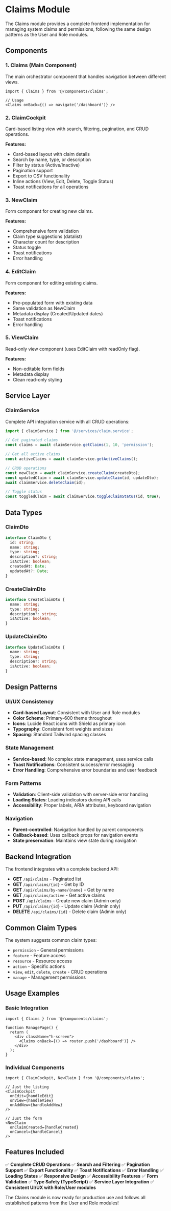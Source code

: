 # Claims Module

The Claims module provides a complete frontend implementation for managing system claims and permissions, following the same design patterns as the User and Role modules.

## Components

### 1. Claims (Main Component)
The main orchestrator component that handles navigation between different views.

```tsx
import { Claims } from '@/components/claims';

// Usage
<Claims onBack={() => navigate('/dashboard')} />
```

### 2. ClaimCockpit
Card-based listing view with search, filtering, pagination, and CRUD operations.

**Features:**
- Card-based layout with claim details
- Search by name, type, or description
- Filter by status (Active/Inactive)
- Pagination support
- Export to CSV functionality
- Inline actions (View, Edit, Delete, Toggle Status)
- Toast notifications for all operations

### 3. NewClaim
Form component for creating new claims.

**Features:**
- Comprehensive form validation
- Claim type suggestions (datalist)
- Character count for description
- Status toggle
- Toast notifications
- Error handling

### 4. EditClaim
Form component for editing existing claims.

**Features:**
- Pre-populated form with existing data
- Same validation as NewClaim
- Metadata display (Created/Updated dates)
- Toast notifications
- Error handling

### 5. ViewClaim
Read-only view component (uses EditClaim with readOnly flag).

**Features:**
- Non-editable form fields
- Metadata display
- Clean read-only styling

## Service Layer

### ClaimService
Complete API integration service with all CRUD operations:

```typescript
import { claimService } from '@/services/claim.service';

// Get paginated claims
const claims = await claimService.getClaims(1, 10, 'permission');

// Get all active claims
const activeClaims = await claimService.getActiveClaims();

// CRUD operations
const newClaim = await claimService.createClaim(createDto);
const updatedClaim = await claimService.updateClaim(id, updateDto);
await claimService.deleteClaim(id);

// Toggle status
const toggledClaim = await claimService.toggleClaimStatus(id, true);
```

## Data Types

### ClaimDto
```typescript
interface ClaimDto {
  id: string;
  name: string;
  type: string;
  description?: string;
  isActive: boolean;
  createdAt: Date;
  updatedAt?: Date;
}
```

### CreateClaimDto
```typescript
interface CreateClaimDto {
  name: string;
  type: string;
  description?: string;
  isActive: boolean;
}
```

### UpdateClaimDto
```typescript
interface UpdateClaimDto {
  name: string;
  type: string;
  description?: string;
  isActive: boolean;
}
```

## Design Patterns

### UI/UX Consistency
- **Card-based Layout**: Consistent with User and Role modules
- **Color Scheme**: Primary-600 theme throughout
- **Icons**: Lucide React icons with Shield as primary icon
- **Typography**: Consistent font weights and sizes
- **Spacing**: Standard Tailwind spacing classes

### State Management
- **Service-based**: No complex state management, uses service calls
- **Toast Notifications**: Consistent success/error messaging
- **Error Handling**: Comprehensive error boundaries and user feedback

### Form Patterns
- **Validation**: Client-side validation with server-side error handling
- **Loading States**: Loading indicators during API calls
- **Accessibility**: Proper labels, ARIA attributes, keyboard navigation

### Navigation
- **Parent-controlled**: Navigation handled by parent components
- **Callback-based**: Uses callback props for navigation events
- **State preservation**: Maintains view state during navigation

## Backend Integration

The frontend integrates with a complete backend API:

- **GET** `/api/claims` - Paginated list
- **GET** `/api/claims/{id}` - Get by ID
- **GET** `/api/claims/by-name/{name}` - Get by name
- **GET** `/api/claims/active` - Get active claims
- **POST** `/api/claims` - Create new claim (Admin only)
- **PUT** `/api/claims/{id}` - Update claim (Admin only)
- **DELETE** `/api/claims/{id}` - Delete claim (Admin only)

## Common Claim Types

The system suggests common claim types:
- `permission` - General permissions
- `feature` - Feature access
- `resource` - Resource access
- `action` - Specific actions
- `view`, `edit`, `delete`, `create` - CRUD operations
- `manage` - Management permissions

## Usage Examples

### Basic Integration
```tsx
import { Claims } from '@/components/claims';

function ManagePage() {
  return (
    <div className="h-screen">
      <Claims onBack={() => router.push('/dashboard')} />
    </div>
  );
}
```

### Individual Components
```tsx
import { ClaimCockpit, NewClaim } from '@/components/claims';

// Just the listing
<ClaimCockpit 
  onEdit={handleEdit}
  onView={handleView}
  onAddNew={handleAddNew}
/>

// Just the form
<NewClaim 
  onClaimCreated={handleCreated}
  onCancel={handleCancel}
/>
```

## Features Included

✅ **Complete CRUD Operations**
✅ **Search and Filtering**
✅ **Pagination Support**
✅ **Export Functionality**
✅ **Toast Notifications**
✅ **Error Handling**
✅ **Loading States**
✅ **Responsive Design**
✅ **Accessibility Features**
✅ **Form Validation**
✅ **Type Safety (TypeScript)**
✅ **Service Layer Integration**
✅ **Consistent UI/UX with Role/User modules**

The Claims module is now ready for production use and follows all established patterns from the User and Role modules!
